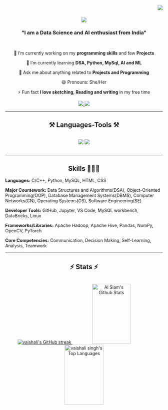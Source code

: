 <img align="right" src="https://visitor-badge.laobi.icu/badge?page_id=vaishaliisingh.vaishaliisingh" />

<h1 align="center">
    <img src="https://readme-typing-svg.herokuapp.com/?font=Righteous&size=35&center=true&vCenter=true&width=500&height=70&duration=4000&lines=Hi+There!+👋;+I'm+Vaishali+Singh!;" />
</h1>

<h3 align="center">"I am a Data Science and AI enthusiast from India"</h3>

<br/>

<div align="center">
 
 🔭 I’m currently working on my **programming skills** and few **Projects**
 
 🌱 I’m currently learning **DSA, Python, MySql, AI and ML**

💬 Ask me about anything related to **Projects and Programming**

😄 Pronouns: She/Her

⚡ Fun fact **I love sketching, Reading and writing** in my free time

 </div>

<div align="center"> 
  <a href="mailto:vaishalisingh.it25@gmail.com">
    <img src="https://img.shields.io/badge/Gmail-333333?style=for-the-badge&logo=gmail&logoColor=red" />
  </a>
  <a href="https://linkedin.com/in/vaishaliisingh" target="_blank">
    <img src="https://img.shields.io/badge/LinkedIn-0077B5?style=for-the-badge&logo=linkedin&logoColor=white" target="_blank" />
  </a>
</div>

 <hr/>

<h2 align="center">⚒️ Languages-Tools ⚒️</h2>
<br/>
<div align="center">
    <img src="https://skillicons.dev/icons?i=python,cpp,c,vscode,mysql,github" />
    <img src="https://skillicons.dev/icons?i=html,css,linux <div align="center">
    
</div>

<br/>
<hr/>

<div align="center">
  <h2> Skills 👨🏻‍💻 </h2>
  <div align="left">
    
 **Languages:** C/C++, Python, MySQL, HTML, CSS  
    
 **Major Coursework:** Data Structures and Algorithms(DSA), Object-Oriented Programming(OOP), Database Management Systems(DBMS), Computer Networks(CN), Operating Systems(OS), Software Engineering(SE)

 **Developer Tools:** GitHub, Jupyter, VS Code, MySQL workbench, DataBricks, Linux
  
 **Frameworks/Libraries:** Apache Hadoop, Apache Hive, Pandas, NumPy, OpenCV, PyTorch 
  
 **Core Competencies:** Communication, Decision Making, Self-Learning, Analysis, Teamwork
 </div>
</div>

<hr/>

<h2 align="center">⚡ Stats ⚡</h2>
<br>
<div align=center>
  <a href="https://github.com/vaishaliisingh">
    <img src="https://github-readme-streak-stats.herokuapp.com/?user=vaishaliisingh&theme=radical&border=7F3FBF&background=0D1117" alt="vaishali's GitHub streak"/>
  </a>
  <a align = "center"> 
    <a href="https://github.com/vaishaliisingh"><img alt="Al Siam's Github Stats" src="https://denvercoder1-github-readme-stats.vercel.app/api?username=vaishaliisingh&show_icons=true&count_private=true&theme=react&border_color=7F3FBF&bg_color=0D1117&title_color=F85D7F&icon_color=F8D866" height="192px" width="49.5%"/></a>
    <a href="https://github.com/vaishaliisingh"><img alt="vaishali singh's Top Languages" src="https://denvercoder1-github-readme-stats.vercel.app/api/top-langs/?username=vaishaliisingh&langs_count=8&layout=compact&theme=react&border_color=7F3FBF&bg_color=0D1117&title_color=F85D7F&icon_color=F8D866" height="192px" width="49.5%"/></a>
</a> 
</div>

<br/><br/>

<!--
**vaishaliisingh/vaishaliisingh** is a ✨ _special_ ✨ repository because its `README.md` (this file) appears on your GitHub profile.

Here are some ideas to get you started:

- 🔭 I’m currently working on ...
- 🌱 I’m currently learning ...
- 👯 I’m looking to collaborate on ...
- 🤔 I’m looking for help with ...
- 💬 Ask me about ...
- 📫 How to reach me: ...
- 😄 Pronouns: ...
- ⚡ Fun fact: ...
-->
